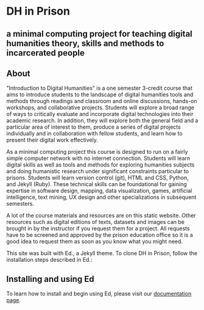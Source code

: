 # DH in Prison
## a minimal computing project for teaching digital humanities theory, skills and methods to incarcerated people

## About

"Introduction to Digital Humanities" is a one semester 3-credit course that aims to introduce students to the landscape of digital humanities tools and methods through readings and classroom and online discussions, hands-on workshops, and collaborative projects. Students will explore a broad range of ways to critically evaluate and incorporate digital technologies into their academic research. In addition, they will explore both the general field and a particular area of interest to them, produce a series of digital projects individually and in collaboration with fellow students, and learn how to present their digital work effectively.

As a minimal computing project this course is designed to run on a fairly simple computer network with no internet connection. Students will learn digital skills as well as tools and methods for exploring humanities subjects and doing humanistic research under significant constraints particular to prisons. Students will learn version control (git), HTML and CSS, Python, and Jekyll (Ruby). These technical skills can be foundational for gaining expertise in software design, mapping, data visualization, games, artificial intelligence, text mining, UX design and other specializations in subsequent semesters.

A lot of the course materials and resources are on this static website. Other resources such as digital editions of texts, datasets and images can be brought in by the instructor if you request them for a project. All requests have to be screened and approved by the prison education office so it is a good idea to request them as soon as you know what you might need.

This site was built with Ed., a Jekyll theme. To clone DH in Prison, follow the installation steps described in Ed.:

## Installing and using Ed

To learn how to install and begin using Ed, please visit our
[documentation page](http://minicomp.github.io/ed/documentation).
